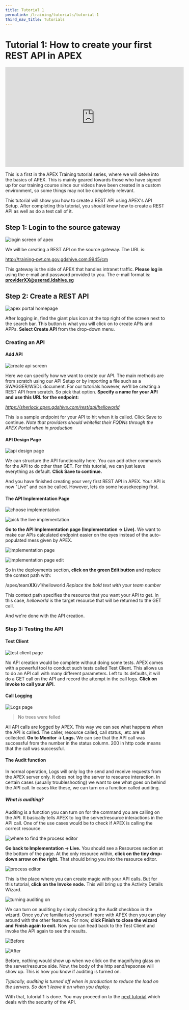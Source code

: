 ```yaml
---
title: Tutorial 1
permalink: /training/tutorials/tutorial-1
third_nav_title: Tutorials
---
```


# Tutorial 1: How to create your first REST API in APEX

<div class="youtube">
  
<iframe width="560" height="315" src="https://www.youtube.com/embed/kSWJ5Rov9vE" frameborder="0" allow="accelerometer; autoplay; clipboard-write; encrypted-media; gyroscope; picture-in-picture" allowfullscreen></iframe>
  
</div>

This is a first in the APEX Training tutorial series, where we will delve into the basics of APEX. This is mainly geared towards those who have signed up for our training course since our videos have been created in a custom environment, so some things may not be completely relevant. 

This tutorial will show you how to create a REST API using APEX's API Setup. After completing this tutorial, you should know how to create a REST API as well as do a test call of it.

## Step 1: Login to the source gateway

![login screen of apex](/images/tutorial-1/1-login.png "Login to the corect gateway!!")

We will be creating a REST API on the source gateway. The URL is:

<http://training-pvt.cm.gov.gdshive.com:9945/cm>

This gateway is the side of APEX that handles intranet traffic. **Please log in** using the e-mail and password provided to you. The e-mail format is: **providerXX@userad.idahive.sg**

## Step 2: Create a REST API

![apex portal homepage](/images/tutorial-1/2-add-api.png "You'll be seeing this a lot.")

After logging in, find the giant plus icon at the top right of the screen next to the search bar. This button is what you will click on to create APIs and APPs. **Select Create API** from the drop-down menu.

### Creating an API

#### Add API

![create api screen](/images/tutorial-1/3-add-api-page.png "Make APIs.")

Here we can specify how we want to create our API. The main methods are from scratch using our API Setup or by importing a file such as a SWAGGER/WSDL document. For our tutorials however, we'll be creating a REST API from scratch. So pick that option. **Specify a name for your API and use this URL for the endpoint:**

*https://sherlock.apex.gdshive.com/rest/api/helloworld*

This is a sample endpoint for your API to hit when it is called. Click Save to continue.
*Note that providers should whitelist their FQDNs through the APEX Portal when in production*

#### API Design Page

![api design page](/images/tutorial-1/4-add-api-design.png "Complex stuff not needed now.")

We can structure the API functionality here. You can add other commands for the API to do other than GET. For this tutorial, we can just leave everything as default. **Click Save to continue.**

And you have finished creating your very first REST API in APEX. Your API is now "Live" and can be called. However, lets do some housekeeping first.

#### The API Implementation Page

![choose implementation](/images/tutorial-1/5-implem.png "Choose the corect option.")

![pick the live implementation](/images/tutorial-1/6-live.png "The only option available anyway.")

**Go to the API Implementation page (Implementation -> Live).** We want to make our APIs calculated endpoint easier on the eyes instead of the auto-populated mess given by APEX.

![implementation page](/images/tutorial-1/7-deployments.png "Deployment.")

![implementation page edit](/images/tutorial-1/8-context-path.png "Deployment .")

So in the deployments section, **click on the green Edit button** and replace the context path with:

/apex/team**XX**/v1/helloworld
*Replace the bold text with your team number*

This context path specifies the resource that you want your API to get. In this case, *helloworld* is the target resource that will be returned to the GET call.

And we're done with the API creation.

### Step 3: Testing the API

#### Test Client

![test client page](/images/tutorial-1/9-test-client.png "Test Suite woo.")

No API creation would be complete without doing some tests. APEX comes with a powerful tool to conduct such tests called Test Client. This allows us to do an API call with many different parameters. Left to its defaults, it will do a GET call on the API and record the attempt in the call logs. **Click on Invoke to call your API.**

#### Call Logging

![Logs page](/images/tutorial-1/10-logs.png "Not the un-environmental kind.")
> No trees were felled

All API calls are logged by APEX. This way we can see what happens when the API is called. The caller, resource called, call status, .etc are all collected. **Go to Monitor -> Logs.** We can see that the API call was successful from the number in the status column. 200 in http code means that the call was successful.

#### The Audit function

In normal operation, Logs will only log the send and receive requests from the APEX server only. It does not log the server to resource interaction. In certain cases (usually troubleshooting) we want to see what goes on behind the API call. In cases like these, we can turn on a function called auditing.

##### What is auditing?

Auditing is a function you can turn on for the command you are calling on the API. It basically tells APEX to log the server/resource interactions in the API call. One of the use cases would be to check if APEX is calling the correct resource.

![where to find the process editor](/images/tutorial-1/11-resources.png "Hard to find.")

**Go back to Implementation -> Live.** You should see a Resources section at the bottom of the page. At the only resource within, **click on the tiny drop-down arrow on the right.** That should bring you into the resource editor.

![process editor](/images/tutorial-1/12-process-editor.png "Super complex potential.")

This is the place where you can create magic with your API calls. But for this tutorial, **click on the Invoke node.** This will bring up the Activity Details Wizard.

![turning auditing on](/images/tutorial-1/13-act-wizard.png "Auditors are coming.")

We can turn on auditing by simply checking the Audit checkbox in the wizard. Once you've familiarised yourself more with APEX then you can play around with the other features. For now, **click Finish to close the wizard and Finish again to exit.** Now you can head back to the Test Client and invoke the API again to see the results.

![Before](/images/tutorial-1/14-before.png "Before.")

![After](/images/tutorial-1/15-after.png "After.")

Before, nothing would show up when we click on the magnifying glass on the server/resource side. Now, the body of the http send/repsonse will show up. This is how you know if auditing is turned on.

*Typically, auditing is turned off when in production to reduce the load on the servers. So don't leave it on when you deploy.*

With that, tutorial 1 is done. You may proceed on to the [next tutorial](/training/tutorials/tutorial-2) which deals with the security of the API.
